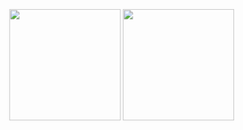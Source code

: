 


<a href="." style="text-decoration:none">
  <img height=200 align="center" src="https://github-readme-stats.vercel.app/api?username=nilsiker&theme=gruvbox&bg_color=00000000&show_icons=true" />
</a>
<a href="." style="text-decoration:none">
    <img height=200 align="center" src="https://github-readme-stats.vercel.app/api/top-langs/?username=nilsiker&theme=gruvbox&bg_color=00000000&layout=compact&langs_count=8&card_width=320" />
</a>
<!--
**nilsiker/nilsiker** is a ✨ _special_ ✨ repository because its `README.md` (this file) appears on your GitHub profile.

Here are some ideas to get you started:

- 🔭 I’m currently working on ...
- 🌱 I’m currently learning ...
- 👯 I’m looking to collaborate on ...
- 🤔 I’m looking for help with ...
- 💬 Ask me about ...
- 📫 How to reach me: ...
- 😄 Pronouns: ...
- ⚡ Fun fact: ...
-->
